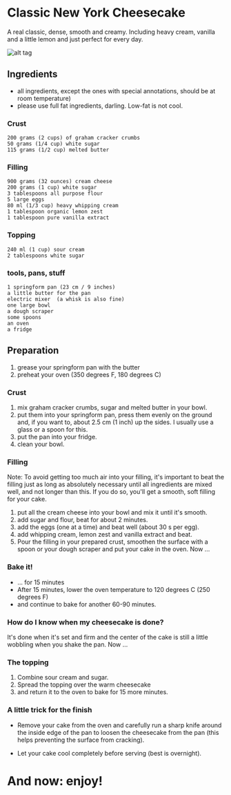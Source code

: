 # Classic New York Cheesecake #

A real classic, dense, smooth and creamy. Including heavy cream, vanilla and a little lemon and just perfect for every day.

![alt tag](http://distilleryimage9.ak.instagram.com/2c2b14e8715111e28ddc22000a9f15db_7.jpg)

## Ingredients ##
* all ingredients, except the ones with special annotations, should be at room temperature)
* please use full fat ingredients, darling. Low-fat is not cool.

### Crust ###

    200 grams (2 cups) of graham cracker crumbs
    50 grams (1/4 cup) white sugar
    115 grams (1/2 cup) melted butter

### Filling ###

    900 grams (32 ounces) cream cheese
    200 grams (1 cup) white sugar
    3 tablespoons all purpose flour
    5 large eggs
    80 ml (1/3 cup) heavy whipping cream
    1 tablespoon organic lemon zest
    1 tablespoon pure vanilla extract

### Topping ###

    240 ml (1 cup) sour cream
    2 tablespoons white sugar

### tools, pans, stuff ###

    1 springform pan (23 cm / 9 inches)
    a little butter for the pan
    electric mixer  (a whisk is also fine)
    one large bowl
    a dough scraper
    some spoons
    an oven
    a fridge

## Preparation ##

1. grease your springform pan with the butter
2. preheat your oven (350 degrees F, 180 degrees C)

### Crust ###

1. mix graham cracker crumbs, sugar and melted butter in your bowl.
2. put them into your springform pan, press them evenly on the ground and, if you want to, about 2.5 cm (1 inch) up the sides. I usually use a glass or a spoon for this.
3. put the pan into your fridge.
4. clean your bowl.

### Filling ###

Note: To avoid getting too much air into your filling, it's important to beat the filling just as long as absolutely necessary until all ingredients are mixed well, and not longer than this. If you do so, you'll get a smooth, soft filling for your cake.

1. put all the cream cheese into your bowl and mix it until it's smooth.
2. add sugar and flour, beat for about 2 minutes.
3. add the eggs (one at a time) and beat well (about 30 s per egg).
4. add whipping cream, lemon zest and vanilla extract and beat.
5. Pour the filling in your prepared crust, smoothen the surface with a spoon or your dough scraper and put your cake in the oven. Now ...

### Bake it! ###

- ... for 15 minutes
- After 15 minutes, lower the oven temperature to 120 degrees C (250 degrees F) 
- and continue to bake for another 60-90 minutes.

### How do I know when my cheesecake is done? ###

It's done when it's set and firm and the center of the cake is still a little wobbling when you shake the pan. Now ...

### The topping ###

1. Combine sour cream and sugar. 
2. Spread the topping over the warm cheesecake 
3. and return it to the oven to bake for 15 more minutes.

### A little trick for the finish ###

- Remove your cake from the oven and carefully run a sharp knife around the inside edge of the pan to loosen the cheesecake from the pan (this helps preventing the surface from cracking).

- Let your cake cool completely before serving (best is overnight). 

# And now: enjoy! #
